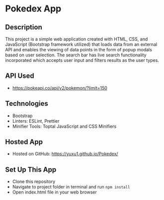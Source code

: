 # Pokedex App

## Description
This project is a simple web application created with HTML, CSS, and JavaScript (Bootstrap framework utilized) that loads data from an external API and enables the viewing of data points in the form of popup modals based on user selection. The search bar has live search functionality incorporated which accepts user input and filters results as the user types.

## API Used
* https://pokeapi.co/api/v2/pokemon/?limit=150

## Technologies
* Bootstrap
* Linters: ESLint, Prettier
* Minifier Tools: Toptal JavaScript and CSS Minifiers

## Hosted App
* Hosted on GitHub: https://yuxu1.github.io/Pokedex/

## Set Up This App
* Clone this repository
* Navigate to project folder in terminal and run `npm install`
* Open index.html file in your web browser
